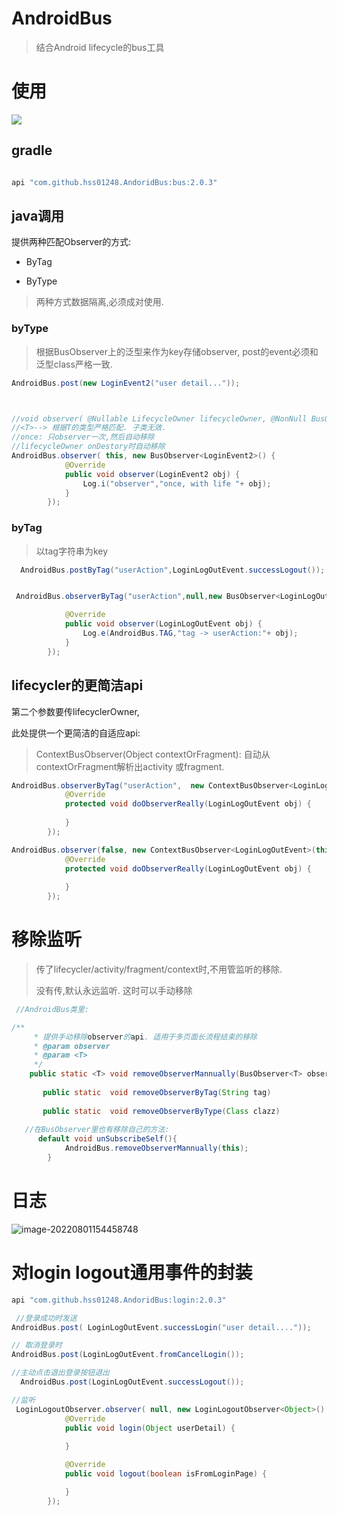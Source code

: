 # AndroidBus

> 结合Android lifecycle的bus工具

# 使用

[![](https://jitpack.io/v/hss01248/AndoridBus.svg)](https://jitpack.io/#hss01248/AndoridBus)

## gradle

```groovy

api "com.github.hss01248.AndoridBus:bus:2.0.3"
```

## java调用

提供两种匹配Observer的方式:

* ByTag

* ByType

> 两种方式数据隔离,必须成对使用.

### byType

> 根据BusObserver上的泛型来作为key存储observer,  post的event必须和泛型class严格一致.

```java
AndroidBus.post(new LoginEvent2("user detail..."));



//void observer( @Nullable LifecycleOwner lifecycleOwner, @NonNull BusObserver<T> observer)
//<T>--> 根据T的类型严格匹配. 子类无效.
//once: 只observer一次,然后自动移除
//lifecycleOwner onDestory时自动移除
AndroidBus.observer( this, new BusObserver<LoginEvent2>() {
            @Override
            public void observer(LoginEvent2 obj) {
                Log.i("observer","once, with life "+ obj);
            }
        });
```

### byTag

> 以tag字符串为key

```java
  AndroidBus.postByTag("userAction",LoginLogOutEvent.successLogout());


 AndroidBus.observerByTag("userAction",null,new BusObserver<LoginLogOutEvent>(){

            @Override
            public void observer(LoginLogOutEvent obj) {
                Log.e(AndroidBus.TAG,"tag -> userAction:"+ obj);
            }
        });
```



## lifecycler的更简洁api

第二个参数要传lifecyclerOwner,

此处提供一个更简洁的自适应api:   

>  ContextBusObserver(Object contextOrFragment): 自动从contextOrFragment解析出activity 或fragment.

```java
AndroidBus.observerByTag("userAction",  new ContextBusObserver<LoginLogOutEvent>(this) {
            @Override
            protected void doObserverReally(LoginLogOutEvent obj) {
                
            }
        });

AndroidBus.observer(false, new ContextBusObserver<LoginLogOutEvent>(this) {
            @Override
            protected void doObserverReally(LoginLogOutEvent obj) {
                
            }
        });
```



# 移除监听

> 传了lifecycler/activity/fragment/context时,不用管监听的移除. 
>
> 没有传,默认永远监听. 这时可以手动移除

```java
 //AndroidBus类里:

/**
     * 提供手动移除observer的api. 适用于多页面长流程结束的移除
     * @param observer
     * @param <T>
     */
    public static <T> void removeObserverMannually(BusObserver<T> observer) 
      
       public static  void removeObserverByTag(String tag)
      
       public static  void removeObserverByType(Class clazz)
      
   //在BusObserver里也有移除自己的方法:
      default void unSubscribeSelf(){
            AndroidBus.removeObserverMannually(this);
        }
```



# 日志

![image-20220801154458748](https://cdn.jsdelivr.net/gh/shuiniuhss/myimages@main/imagemac2/1659339904596-image-20220801154458748.jpg)



# 对login logout通用事件的封装

```groovy
api "com.github.hss01248.AndoridBus:login:2.0.3"
```



```java
 //登录成功时发送
AndroidBus.post( LoginLogOutEvent.successLogin("user detail...."));

// 取消登录时
AndroidBus.post(LoginLogOutEvent.fromCancelLogin());

//主动点击退出登录按钮退出
  AndroidBus.post(LoginLogOutEvent.successLogout());

//监听
 LoginLogoutObserver.observer( null, new LoginLogoutObserver<Object>() {
            @Override
            public void login(Object userDetail) {
                
            }

            @Override
            public void logout(boolean isFromLoginPage) {

            }
        });
```

